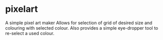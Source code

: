 # pixelart
A simple pixel art maker
Allows for selection of grid of desired size and colouring with selected colour. Also provides a simple eye-dropper tool to re-select a used colour.
